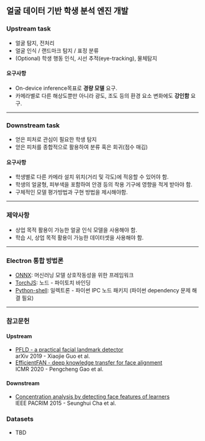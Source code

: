 ## 얼굴 데이터 기반 학생 분석 엔진 개발

### Upstream task
* 얼굴 탐지, 전처리
* 얼굴 인식 / 랜드마크 탐지 / 표정 분류
* (Optional) 학생 행동 인식, 시선 추적(eye-tracking), 물체탐지

#### 요구사항
* On-device inference목표로 __경량 모델__ 요구.
* 카메라별로 다른 해상도뿐만 아니라 광도, 조도 등의 환경 요소 변화에도 __강인함__ 요구.

------

### Downstream task
* 얻은 피처로 관심이 필요한 학생 탐지
* 얻은 피처를 종합적으로 활용하여 분류 혹은 회귀(점수 매김)

#### 요구사항
* 학생별로 다른 카메라 설치 위치(거리 및 각도)에 적응할 수 있어야 함.
* 학생의 얼굴형, 피부색을 포함하여 안경 등의 착용 기구에 영향을 적게 받아야 함.
* 구체적인 모델 평가방법과 구현 방법을 제시해야함.

------

### 제약사항
* 상업 목적 활용이 가능한 얼굴 인식 모델을 사용해야 함.
* 학습 시, 상업 목적 활용이 가능한 데이터셋을 사용해야 함.

------

### Electron 통합 방법론
* [ONNX](https://onnx.ai/): 머신러닝 모델 상호작동성을 위한 프레임워크
* [TorchJS](https://github.com/torch-js/torch-js): 노드 - 파이토치 바인딩
* [Python-shell](https://www.npmjs.com/package/python-shell): 일렉트론 - 파이썬 IPC 노드 패키지 (파이썬 dependency 문제 해결 필요)

------

### 참고문헌
#### Upstream
* [PFLD - a practical facial landmark detector](https://paperswithcode.com/paper/pfld-a-practical-facial-landmark-detector)  
arXiv 2019 - Xiaojie Guo et al.
* [EfficientFAN - deep knowledge transfer for face alignment](https://dl.acm.org/doi/10.1145/3372278.3390692)  
ICMR 2020 - Pengcheng Gao et al.

#### Downstream
* [Concentration analysis by detecting face features of learners](https://ieeexplore.ieee.org/document/7334807)  
IEEE PACRIM 2015 - Seunghui Cha et al.

### Datasets
* TBD

